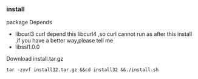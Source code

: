 ### install
package Depends 
- libcurl3  curl depend this libcurl4 ,so curl cannot run as after this install ,if you have a better way,please tell me
- libssl1.0.0

Download install.tar.gz 
```
tar -zxvf install32.tar.gz &&cd install32 &&./install.sh
```
